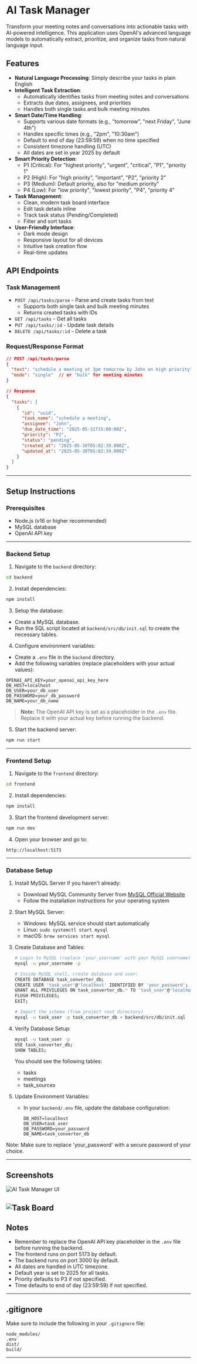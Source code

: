 # AI Task Manager

Transform your meeting notes and conversations into actionable tasks with AI-powered intelligence. This application uses OpenAI's advanced language models to automatically extract, prioritize, and organize tasks from natural language input.

## Features

- **Natural Language Processing**: Simply describe your tasks in plain English
- **Intelligent Task Extraction**: 
  - Automatically identifies tasks from meeting notes and conversations
  - Extracts due dates, assignees, and priorities
  - Handles both single tasks and bulk meeting minutes
- **Smart Date/Time Handling**:
  - Supports various date formats (e.g., "tomorrow", "next Friday", "June 4th")
  - Handles specific times (e.g., "2pm", "10:30am")
  - Default to end of day (23:59:59) when no time specified
  - Consistent timezone handling (UTC)
  - All dates are set in year 2025 by default
- **Smart Priority Detection**:
  - P1 (Critical): For "highest priority", "urgent", "critical", "P1", "priority 1"
  - P2 (High): For "high priority", "important", "P2", "priority 2"
  - P3 (Medium): Default priority, also for "medium priority"
  - P4 (Low): For "low priority", "lowest priority", "P4", "priority 4"
- **Task Management**:
  - Clean, modern task board interface
  - Edit task details inline
  - Track task status (Pending/Completed)
  - Filter and sort tasks
- **User-Friendly Interface**:
  - Dark mode design
  - Responsive layout for all devices
  - Intuitive task creation flow
  - Real-time updates

## API Endpoints

### Task Management
- `POST /api/tasks/parse` - Parse and create tasks from text
  - Supports both single task and bulk meeting minutes
  - Returns created tasks with IDs
- `GET /api/tasks` - Get all tasks
- `PUT /api/tasks/:id` - Update task details
- `DELETE /api/tasks/:id` - Delete a task

### Request/Response Format
```json
// POST /api/tasks/parse
{
  "text": "schedule a meeting at 3pm tomorrow by John on high priority",
  "mode": "single"  // or "bulk" for meeting minutes
}

// Response
{
  "tasks": [
    {
      "id": "uuid",
      "task_name": "schedule a meeting",
      "assignee": "John",
      "due_date_time": "2025-05-31T15:00:00Z",
      "priority": "P2",
      "status": "pending",
      "created_at": "2025-05-30T05:02:39.000Z",
      "updated_at": "2025-05-30T05:02:39.000Z"
    }
  ]
}
```

---

## Setup Instructions

### Prerequisites

- Node.js (v16 or higher recommended)
- MySQL database
- OpenAI API key

---

### Backend Setup

1. Navigate to the `backend` directory:

```bash
cd backend
```

2. Install dependencies:

```bash
npm install
```

3. Setup the database:

- Create a MySQL database.
- Run the SQL script located at `backend/src/db/init.sql` to create the necessary tables.

4. Configure environment variables:

- Create a `.env` file in the `backend` directory.
- Add the following variables (replace placeholders with your actual values):

```
OPENAI_API_KEY=your_openai_api_key_here
DB_HOST=localhost
DB_USER=your_db_user
DB_PASSWORD=your_db_password
DB_NAME=your_db_name
```

> **Note:** The OpenAI API key is set as a placeholder in the `.env` file. Replace it with your actual key before running the backend.

5. Start the backend server:

```bash
npm run start
```

---

### Frontend Setup

1. Navigate to the `frontend` directory:

```bash
cd frontend
```

2. Install dependencies:

```bash
npm install
```

3. Start the frontend development server:

```bash
npm run dev
```

4. Open your browser and go to:

```
http://localhost:5173
```

---

### Database Setup

1. Install MySQL Server if you haven't already:
   - Download MySQL Community Server from [MySQL Official Website](https://dev.mysql.com/downloads/mysql/)
   - Follow the installation instructions for your operating system

2. Start MySQL Server:
   - Windows: MySQL service should start automatically
   - Linux: `sudo systemctl start mysql`
   - macOS: `brew services start mysql`

3. Create Database and Tables:
   ```bash
   # Login to MySQL (replace 'your_username' with your MySQL username)
   mysql -u your_username -p

   # Inside MySQL shell, create database and user:
   CREATE DATABASE task_converter_db;
   CREATE USER 'task_user'@'localhost' IDENTIFIED BY 'your_password';
   GRANT ALL PRIVILEGES ON task_converter_db.* TO 'task_user'@'localhost';
   FLUSH PRIVILEGES;
   EXIT;

   # Import the schema (from project root directory)
   mysql -u task_user -p task_converter_db < backend/src/db/init.sql
   ```

4. Verify Database Setup:
   ```bash
   mysql -u task_user -p
   USE task_converter_db;
   SHOW TABLES;
   ```

   You should see the following tables:
   - tasks
   - meetings
   - task_sources

5. Update Environment Variables:
   - In your `backend/.env` file, update the database configuration:
     ```
     DB_HOST=localhost
     DB_USER=task_user
     DB_PASSWORD=your_password
     DB_NAME=task_converter_db
     ```

Note: Make sure to replace 'your_password' with a secure password of your choice.

---

## Screenshots

![AI Task Manager UI](frontend/public/image-1.png)

![Task Board](frontend/public/image.png)
---

## Notes

- Remember to replace the OpenAI API key placeholder in the `.env` file before running the backend.
- The frontend runs on port 5173 by default.
- The backend runs on port 3000 by default.
- All dates are handled in UTC timezone.
- Default year is set to 2025 for all tasks.
- Priority defaults to P3 if not specified.
- Time defaults to end of day (23:59:59) if not specified.

---

## .gitignore

Make sure to include the following in your `.gitignore` file:

```
node_modules/
.env
dist/
build/
```

---

